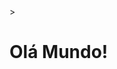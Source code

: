 <!DOCTYPE html>
<html lang="pt=br">> 
    <head>
        <h1> Olá Mundo! </h1>
    </head>
        <body>
        </body>
</html>


